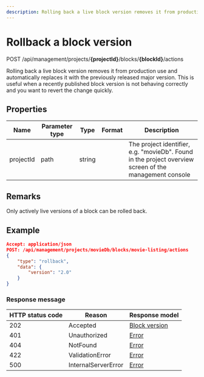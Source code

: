 ```yaml
---
description: Rolling back a live block version removes it from production use and automatically replaces it with the previously released major version.
---
```

# Rollback a block version

<span class="label label--post">POST</span> /api/management/projects/**{projectId}**/blocks/**{blockId}**/actions

Rolling back a live block version removes it from production use and automatically replaces it with the previously released major version. This is useful when a recently published block version is not behaving correctly and you want to revert the change quickly. 

## Properties

| Name      | Parameter type | Type   | Format | Description                                                                                            |
|-----------|----------------|--------|--------|--------------------------------------------------------------------------------------------------------|
| projectId | path           | string |        | The project identifier, e.g. "movieDb". Found in the project overview screen of the management console |


## Remarks

Only actively live versions of a block can be rolled back.

## Example

```json
Accept: application/json
POST: /api/management/projects/movieDb/blocks/movie-listing/actions
{
    "type": "rollback",
    "data": { 
        "version": "2.0"
    }
}
```

### Response message

| HTTP status code | Reason              | Response model                           |
|------------------|---------------------|------------------------------------------|
| 202              | Accepted            | [Block version](/model/block-version.md) |
| 401              | Unauthorized        | [Error](/key-concepts/errors.md)         |
| 404              | NotFound            | [Error](/key-concepts/errors.md)         |
| 422              | ValidationError     | [Error](/key-concepts/errors.md)         |
| 500              | InternalServerError | [Error](/key-concepts/errors.md)         |